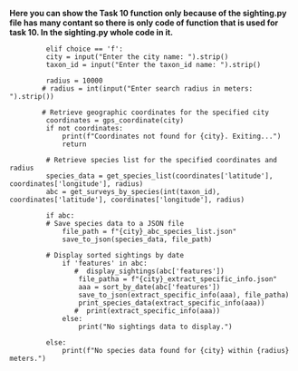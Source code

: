 **Here you can show the Task 10 function only because of the sighting.py file has many contant so there is only code of function that is used for task 10. In the sighting.py whole code in it.**



             elif choice == 'f':
             city = input("Enter the city name: ").strip()
             taxon_id = input("Enter the taxon_id name: ").strip()
             
             radius = 10000
            # radius = int(input("Enter search radius in meters: ").strip())

            # Retrieve geographic coordinates for the specified city
             coordinates = gps_coordinate(city)
             if not coordinates:
                 print(f"Coordinates not found for {city}. Exiting...")
                 return

             # Retrieve species list for the specified coordinates and radius
             species_data = get_species_list(coordinates['latitude'], coordinates['longitude'], radius)
             abc = get_surveys_by_species(int(taxon_id), coordinates['latitude'], coordinates['longitude'], radius)

             if abc:
             # Save species data to a JSON file
                 file_path = f"{city}_abc_species_list.json"
                 save_to_json(species_data, file_path)

             # Display sorted sightings by date
                 if 'features' in abc:
                    #  display_sightings(abc['features'])
                     file_patha = f"{city}_extract_specific_info.json"
                     aaa = sort_by_date(abc['features'])
                     save_to_json(extract_specific_info(aaa), file_patha)
                     print_species_data(extract_specific_info(aaa))
                    #  print(extract_specific_info(aaa))
                 else:
                     print("No sightings data to display.")

             else:
                 print(f"No species data found for {city} within {radius} meters.")
